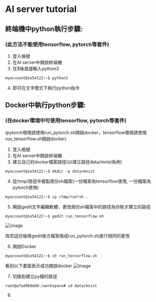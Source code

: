 # AI server tutorial
## 終端機中python執行步驟:
### (此方法不能使用tensorflow, pytorch等套件)
1.	登入帳號
2.  在AI server中開啟終端機
3.	在$後直接輸入python3
```console
myaccount@ie54122:~$ python3
```
4.	即可在文字模式下執行python指令

## Docker中執行python步驟:
### (在docker環境中可使用tensorflow, pytorch等套件)
(pytorch環境請使用run_pytorch.sh開啟docker，tensorflow環境請使用run_tensorflow.sh開啟docker)
1.	登入帳號
2.  在AI server中開啟終端機
3.  建立自己的docker檔案路徑(以建立路徑data/mnist為例)
```console
myaccount@ie54122:~$ mkdir -p data/mnist
```
4.  從/tmp/路徑中複製兩份sh檔案(一份檔案為tensorflow使用, 一份檔案為pytorch使用)
```console
myaccount@ie54122:~$ cp /tmp/run*sh .
```
5. 開啟gedit文字編輯軟體，更改兩份sh檔案中的路徑為你剛才建立的路徑
```console
myaccount@ie54122:~$ gedit run_tensorflow.sh
```
![image](https://user-images.githubusercontent.com/50980857/142040011-637839a3-d9fd-4a08-b4e5-8220a51d2dbe.png)

改完這份後將gedit後方檔案換成run_pytorch.sh進行相同的更改

6.  開啟Docker
```console
myaccount@ie54122:~$ sh run_tensorflow.sh
```
看到以下畫面表示成功開啟docker
![image](https://user-images.githubusercontent.com/50980857/142040613-64fcb729-b893-4db9-91e5-2a2a3716708e.png)

7.  切換到建立py檔的路徑
```console
root@a7ad9b8eb0:/workspace# cd data/mnist
``` 
8.
